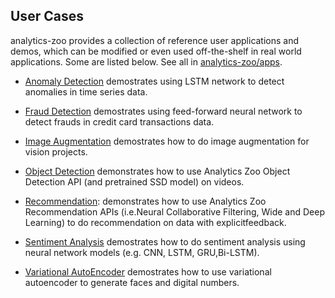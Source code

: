 ## **User Cases**

analytics-zoo provides a collection of reference user applications and demos, which can be modified or even used off-the-shelf in real world applications. Some are listed below. See all in [analytics-zoo/apps](https://github.com/intel-analytics/analytics-zoo/tree/master/apps).

   * [Anomaly Detection](https://github.com/intel-analytics/analytics-zoo/tree/master/apps/anomaly-detection) demostrates using LSTM network to detect anomalies in time series data.

   * [Fraud Detection](https://github.com/intel-analytics/analytics-zoo/tree/master/apps/fraud-detection) demostrates using feed-forward neural network to detect frauds in credit card transactions data. 

   * [Image Augmentation](https://github.com/intel-analytics/analytics-zoo/tree/master/apps/image-augmentation) demostrates how to do image augmentation for vision projects. 
 
   * [Object Detection](https://github.com/intel-analytics/analytics-zoo/tree/master/apps/object-detection) demonstrates how to use Analytics Zoo Object Detection API (and pretrained SSD model) on videos. 
  
   * [Recommendation](https://github.com/intel-analytics/analytics-zoo/tree/master/apps/recommendation): demonstrates how to use Analytics Zoo Recommendation APIs (i.e.Neural Collaborative Filtering, Wide and Deep Learning) to do recommendation on data with explicitfeedback. 

   * [Sentiment Analysis](https://github.com/intel-analytics/analytics-zoo/tree/master/apps/sentiment-analysis) demostrates how to do sentiment analysis using neural network models (e.g. CNN, LSTM, GRU,Bi-LSTM).  

   * [Variational AutoEncoder](https://github.com/intel-analytics/analytics-zoo/tree/master/apps/variational-autoencoder) demostrates how to use variational autoencoder to generate faces and digital numbers.  

